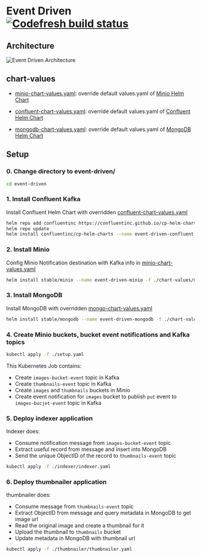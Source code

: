 # Event Driven [![Codefresh build status]( https://g.codefresh.io/api/badges/pipeline/qshao-pivotal_marketplace/qshao-pivotal%2Fdata-on-k8s%2Fdata-on-k8s?branch=event-driven&key=eyJhbGciOiJIUzI1NiJ9.NWMxYWE4MTZlNWFiYjUwNGU1MjljNTY3.6aWX049NTXW6u_sh7DqsbusOf606eHaoVUw7wD-NHeo&type=cf-2)]( https://g.codefresh.io/pipelines/data-on-k8s/builds?repoOwner=qshao-pivotal&repoName=data-on-k8s&serviceName=qshao-pivotal%2Fdata-on-k8s&filter=trigger:build~Build;branch:event-driven;pipeline:5c400cf7b131c12cfe2e69ca~data-on-k8s)

## Architecture

![Event Driven Architecture](event-driven-architecture.png)

## chart-values

- [minio-chart-values.yaml](chart-values/minio-chart-values.yaml): override default values.yaml of [Minio Helm Chart](https://github.com/helm/charts/tree/master/stable/minio)

- [confluent-chart-values.yaml](chart-values/confluent-chart-values.yaml): override default values.yaml of [Confluent Helm Chart](https://github.com/confluentinc/cp-helm-charts)

- [mongodb-chart-values.yaml](chart-values/mongodb-chart-values.yaml): override default values.yaml of [MongoDB Helm Chart](https://github.com/helm/charts/tree/master/stable/mongodb)

## Setup

### 0. Change directory to event-driven/

```sh
cd event-driven
```

### 1. Install Confluent Kafka

Install Confluent Helm Chart with overridden [confluent-chart-values.yaml](chart-values/confluent-chart-values.yaml)

```sh
helm repo add confluentinc https://confluentinc.github.io/cp-helm-charts/
helm repo update
helm install confluentinc/cp-helm-charts --name event-driven-confluent -f ./chart-values/confluent-chart-values.yaml
```

### 2. Install Minio

Config Minio Notification destination with Kafka info in [minio-chart-values.yaml](chart-values/minio-chart-values.yaml)

```sh
helm install stable/minio --name event-driven-minio -f ./chart-values/minio-chart-values.yaml --version 2.3.0
```

### 3. Install MongoDB

Install MongoDB with overridden [mongo-chart-values.yaml](chart-values/mongodb-chart-values.yaml)

```sh
helm install stable/mongodb --name event-driven-mongodb -f ./chart-values/mongodb-chart-values.yaml
```

### 4. Create Minio buckets, bucket event notifications and Kafka topics

```sh
kubectl apply -f ./setup.yaml
```

This Kubernetes Job contains:

- Create `images-bucket-event` topic in Kafka
- Create `thumbnails-event` topic in Kafka
- Create `images` and `thumbnails` buckets in Minio
- Create event notification for `images` bucket to publish `put` event to `images-bucjet-event` topic in Kafka

### 5. Deploy indexer application

Indexer does:

- Consume notification message from `images-bucket-event` topic
- Extract useful record from message and insert into MongoDB
- Send the unique ObjectID of the record to `thumbnails-event` topic

```sh
kubectl apply -f ./indexer/indexer.yaml
```

### 6. Deploy thumbnailer application

thumbnailer does:

- Consume message from `thumbnails-event` topic
- Extract ObjectID from message and query metadata in MongoDB to get image url 
- Read the original image and create a thumbnail for it
- Upload the thumbnail to `thumbnails` bucket
- Update metadata in MongoDB with thumbnail url

```sh
kubectl apply -f ./thumbnailer/thumbnailer.yaml
```